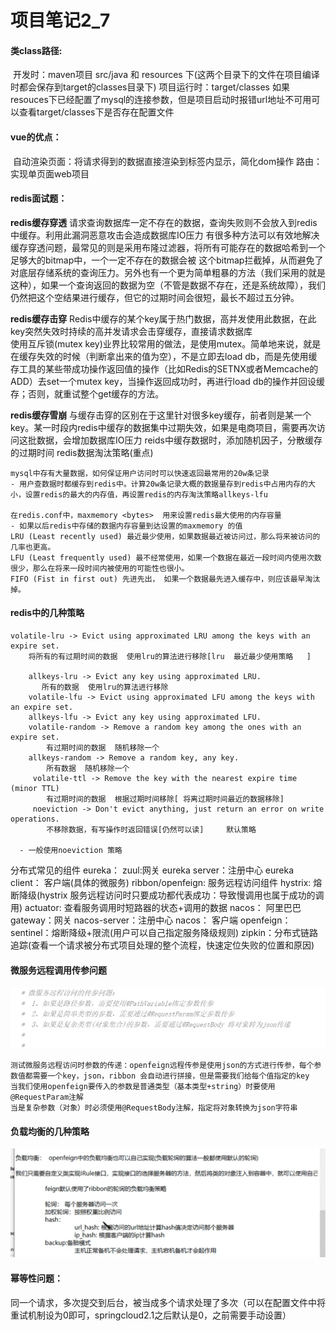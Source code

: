 # 项目笔记2_7

#### 类class路径:

​	开发时：maven项目  src/java 和 resources 下(这两个目录下的文件在项目编译时都会保存到target的classes目录下)
​	项目运行时：target/classes 
​		如果resouces下已经配置了mysql的连接参数，但是项目启动时报错url地址不可用
​		可以查看target/classes下是否存在配置文件

#### vue的优点：

​	自动渲染页面：将请求得到的数据直接渲染到标签内显示，简化dom操作
​	路由：实现单页面web项目
​	

#### redis面试题：

**redis缓存穿透**
	请求查询数据库一定不存在的数据，查询失败则不会放入到redis中缓存。利用此漏洞恶意攻击会造成数据库IO压力
	有很多种方法可以有效地解决缓存穿透问题，最常见的则是采用布隆过滤器，将所有可能存在的数据哈希到一个足够大的bitmap中，一个一定不存在的数据会被 这个bitmap拦截掉，从而避免了对底层存储系统的查询压力。另外也有一个更为简单粗暴的方法（我们采用的就是这种），如果一个查询返回的数据为空（不管是数据不存在，还是系统故障），我们仍然把这个空结果进行缓存，但它的过期时间会很短，最长不超过五分钟。
	
**redis缓存击穿**
	Redis中缓存的某个key属于热门数据，高并发使用此数据，在此key突然失效时持续的高并发请求会击穿缓存，直接请求数据库	
	使用互斥锁(mutex key)业界比较常用的做法，是使用mutex。简单地来说，就是在缓存失效的时候（判断拿出来的值为空），不是立即去load db，而是先使用缓存工具的某些带成功操作返回值的操作（比如Redis的SETNX或者Memcache的ADD）去set一个mutex key，当操作返回成功时，再进行load db的操作并回设缓存；否则，就重试整个get缓存的方法。

**redis缓存雪崩**
	与缓存击穿的区别在于这里针对很多key缓存，前者则是某一个key。某一时段内redis中缓存的数据集中过期失效，如果是电商项目，需要再次访问这批数据，会增加数据库IO压力
	reids中缓存数据时，添加随机因子，分散缓存的过期时间
redis数据淘汰策略(重点)

	mysql中存有大量数据，如何保证用户访问时可以快速返回最常用的20w条记录
	- 用户查数据时都缓存到redis中。计算20w条记录大概的数据量存到redis中占用内存的大小，设置redis的最大的内存值，再设置redis的内存淘汰策略allkeys-lfu	
	
	在redis.conf中，maxmemory <bytes>  用来设置redis最大使用的内存容量
	- 如果以后redis中存储的数据内存容量到达设置的maxmemory 的值
	LRU (Least recently used) 最近最少使用，如果数据最近被访问过，那么将来被访问的几率也更高。
	LFU (Least frequently used) 最不经常使用，如果一个数据在最近一段时间内使用次数很少，那么在将来一段时间内被使用的可能性也很小。
	FIFO (Fist in first out) 先进先出， 如果一个数据最先进入缓存中，则应该最早淘汰掉。

#### redis中的几种策略

	volatile-lru -> Evict using approximated LRU among the keys with an expire set.
		将所有的有过期时间的数据  使用lru的算法进行移除[lru  最近最少使用策略   ]
		
	​	 allkeys-lru -> Evict any key using approximated LRU.
	​		所有的数据  使用lru的算法进行移除
	​ 	 volatile-lfu -> Evict using approximated LFU among the keys with an expire set.
	​ 	 allkeys-lfu -> Evict any key using approximated LFU.
	​	 volatile-random -> Remove a random key among the ones with an expire set.
			有过期时间的数据  随机移除一个
	​	 allkeys-random -> Remove a random key, any key.
			所有数据  随机移除一个
	​     volatile-ttl -> Remove the key with the nearest expire time (minor TTL)
			有过期时间的数据  根据过期时间移除[ 将离过期时间最近的数据移除]
	​     noeviction -> Don't evict anything, just return an error on write operations.
			不移除数据，有写操作时返回错误[仍然可以读]     默认策略
	
	  - 一般使用noeviction 策略




分布式常见的组件
	eureka：
		zuul:网关
		eureka server：注册中心
		eureka client： 客户端(具体的微服务)
		ribbon/openfeign: 服务远程访问组件
		hystrix: 熔断降级(hystrix 服务远程访问时只要成功都代表成功：导致慢调用也属于成功的调用)
		actuator: 查看服务调用时短路器的状态+调用的数据
	nacos： 阿里巴巴
		gateway：网关
		nacos-server：注册中心
		nacos： 客户端
		openfeign：
		sentinel：熔断降级+限流(用户可以自己指定服务降级规则)
		zipkin：分布式链路追踪(查看一个请求被分布式项目处理的整个流程，快速定位失败的位置和原因)

#### 微服务远程调用传参问题

![image-20210201112940131](typora-user-images\image-20210201112940131.png)

```
测试微服务远程访问时参数的传递：openfeign远程传参是使用json的方式进行传参，每个参数值都需要一个key，json，ribbon 会自动进行拼接，但是需要我们给每个值指定的key
当我们使用openfeign要传入的参数是普通类型（基本类型+string）时要使用@RequestParam注解
当是复杂参数（对象）时必须使用@RequestBody注解，指定将对象转换为json字符串
```

#### 负载均衡的几种策略

![image-20210201114957333](typora-user-images\image-20210201114957333.png)

#### 幂等性问题：

​	同一个请求，多次提交到后台，被当成多个请求处理了多次（可以在配置文件中将重试机制设为0即可，springcloud2.1之后默认是0，之前需要手动设置）

